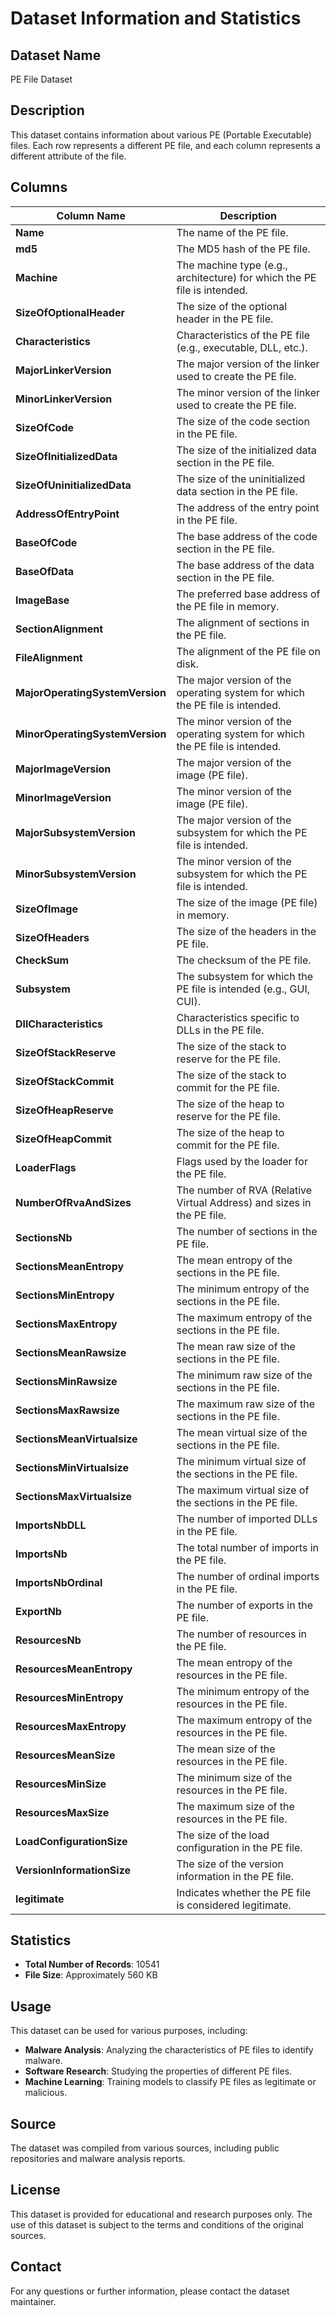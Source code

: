 # Dataset Information and Statistics

## Dataset Name
PE File Dataset

## Description
This dataset contains information about various PE (Portable Executable) files. Each row represents a different PE file, and each column represents a different attribute of the file.

## Columns

| Column Name                | Description                                                                 |
|----------------------------|-----------------------------------------------------------------------------|
| **Name**                   | The name of the PE file.                                                   |
| **md5**                    | The MD5 hash of the PE file.                                               |
| **Machine**                | The machine type (e.g., architecture) for which the PE file is intended.  |
| **SizeOfOptionalHeader**   | The size of the optional header in the PE file.                             |
| **Characteristics**        | Characteristics of the PE file (e.g., executable, DLL, etc.).             |
| **MajorLinkerVersion**     | The major version of the linker used to create the PE file.                 |
| **MinorLinkerVersion**     | The minor version of the linker used to create the PE file.                 |
| **SizeOfCode**             | The size of the code section in the PE file.                                |
| **SizeOfInitializedData**  | The size of the initialized data section in the PE file.                     |
| **SizeOfUninitializedData**| The size of the uninitialized data section in the PE file.                   |
| **AddressOfEntryPoint**   | The address of the entry point in the PE file.                              |
| **BaseOfCode**             | The base address of the code section in the PE file.                        |
| **BaseOfData**             | The base address of the data section in the PE file.                         |
| **ImageBase**              | The preferred base address of the PE file in memory.                        |
| **SectionAlignment**       | The alignment of sections in the PE file.                                   |
| **FileAlignment**          | The alignment of the PE file on disk.                                      |
| **MajorOperatingSystemVersion** | The major version of the operating system for which the PE file is intended.|
| **MinorOperatingSystemVersion** | The minor version of the operating system for which the PE file is intended.|
| **MajorImageVersion**       | The major version of the image (PE file).                                    |
| **MinorImageVersion**       | The minor version of the image (PE file).                                    |
| **MajorSubsystemVersion**   | The major version of the subsystem for which the PE file is intended.        |
| **MinorSubsystemVersion**   | The minor version of the subsystem for which the PE file is intended.        |
| **SizeOfImage**            | The size of the image (PE file) in memory.                                 |
| **SizeOfHeaders**          | The size of the headers in the PE file.                                     |
| **CheckSum**                | The checksum of the PE file.                                                |
| **Subsystem**               | The subsystem for which the PE file is intended (e.g., GUI, CUI).         |
| **DllCharacteristics**     | Characteristics specific to DLLs in the PE file.                           |
| **SizeOfStackReserve**     | The size of the stack to reserve for the PE file.                           |
| **SizeOfStackCommit**      | The size of the stack to commit for the PE file.                            |
| **SizeOfHeapReserve**      | The size of the heap to reserve for the PE file.                            |
| **SizeOfHeapCommit**       | The size of the heap to commit for the PE file.                              |
| **LoaderFlags**            | Flags used by the loader for the PE file.                                   |
| **NumberOfRvaAndSizes**    | The number of RVA (Relative Virtual Address) and sizes in the PE file.      |
| **SectionsNb**             | The number of sections in the PE file.                                       |
| **SectionsMeanEntropy**    | The mean entropy of the sections in the PE file.                             |
| **SectionsMinEntropy**     | The minimum entropy of the sections in the PE file.                          |
| **SectionsMaxEntropy**     | The maximum entropy of the sections in the PE file.                          |
| **SectionsMeanRawsize**    | The mean raw size of the sections in the PE file.                            |
| **SectionsMinRawsize**     | The minimum raw size of the sections in the PE file.                         |
| **SectionsMaxRawsize**     | The maximum raw size of the sections in the PE file.                         |
| **SectionsMeanVirtualsize**| The mean virtual size of the sections in the PE file.                         |
| **SectionsMinVirtualsize** | The minimum virtual size of the sections in the PE file.                     |
| **SectionsMaxVirtualsize** | The maximum virtual size of the sections in the PE file.                     |
| **ImportsNbDLL**           | The number of imported DLLs in the PE file.                                |
| **ImportsNb**               | The total number of imports in the PE file.                                 |
| **ImportsNbOrdinal**       | The number of ordinal imports in the PE file.                               |
| **ExportNb**               | The number of exports in the PE file.                                       |
| **ResourcesNb**            | The number of resources in the PE file.                                      |
| **ResourcesMeanEntropy**   | The mean entropy of the resources in the PE file.                            |
| **ResourcesMinEntropy**    | The minimum entropy of the resources in the PE file.                          |
| **ResourcesMaxEntropy**    | The maximum entropy of the resources in the PE file.                          |
| **ResourcesMeanSize**      | The mean size of the resources in the PE file.                               |
| **ResourcesMinSize**       | The minimum size of the resources in the PE file.                            |
| **ResourcesMaxSize**       | The maximum size of the resources in the PE file.                            |
| **LoadConfigurationSize**   | The size of the load configuration in the PE file.                            |
| **VersionInformationSize**  | The size of the version information in the PE file.                           |
| **legitimate**              | Indicates whether the PE file is considered legitimate.                     |

## Statistics

- **Total Number of Records**: 10541
- **File Size**: Approximately 560 KB

## Usage
This dataset can be used for various purposes, including:
- **Malware Analysis**: Analyzing the characteristics of PE files to identify malware.
- **Software Research**: Studying the properties of different PE files.
- **Machine Learning**: Training models to classify PE files as legitimate or malicious.

## Source
The dataset was compiled from various sources, including public repositories and malware analysis reports.

## License
This dataset is provided for educational and research purposes only. The use of this dataset is subject to the terms and conditions of the original sources.

## Contact
For any questions or further information, please contact the dataset maintainer.

